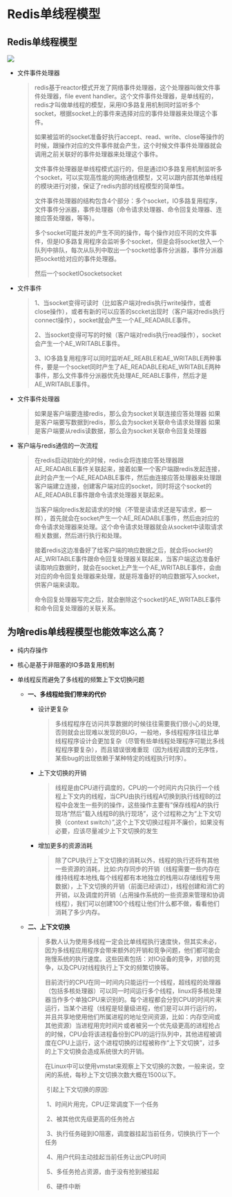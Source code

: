 # Redis单线程模型

## Redis单线程模型

 ![](/images/Redis单线程模型.png)

* 文件事件处理器

  > redis基于reactor模式开发了网络事件处理器，这个处理器叫做文件事件处理器，file event handler。这个文件事件处理器，是单线程的，redis才叫做单线程的模型，采用IO多路复用机制同时监听多个socket，根据socket上的事件来选择对应的事件处理器来处理这个事件。
  >
  >  
  >
  > 如果被监听的socket准备好执行accept、read、write、close等操作的时候，跟操作对应的文件事件就会产生，这个时候文件事件处理器就会调用之前关联好的事件处理器来处理这个事件。
  >
  >  
  >
  > 文件事件处理器是单线程模式运行的，但是通过IO多路复用机制监听多个socket，可以实现高性能的网络通信模型，又可以跟内部其他单线程的模块进行对接，保证了redis内部的线程模型的简单性。
  >
  >  
  >
  > 文件事件处理器的结构包含4个部分：多个socket，IO多路复用程序，文件事件分派器，事件处理器（命令请求处理器、命令回复处理器、连接应答处理器，等等）。
  >
  >  
  >
  > 多个socket可能并发的产生不同的操作，每个操作对应不同的文件事件，但是IO多路复用程序会监听多个socket，但是会将socket放入一个队列中排队，每次从队列中取出一个socket给事件分派器，事件分派器把socket给对应的事件处理器。
  >
  >  
  >
  > 然后一个socketIOsocketsocket

* 文件事件

  > 1、当socket变得可读时（比如客户端对redis执行write操作，或者close操作），或者有新的可以应答的sccket出现时（客户端对redis执行connect操作），socket就会产生一个AE_READABLE事件。
  >
  > 2、当socket变得可写的时候（客户端对redis执行read操作），socket会产生一个AE_WRITABLE事件。
  >
  > 3、IO多路复用程序可以同时监听AE_REABLE和AE_WRITABLE两种事件，要是一个socket同时产生了AE_READABLE和AE_WRITABLE两种事件，那么文件事件分派器优先处理AE_REABLE事件，然后才是AE_WRITABLE事件。
  
* 文件事件处理器

  > 如果是客户端要连接redis，那么会为socket关联连接应答处理器
  > 如果是客户端要写数据到redis，那么会为socket关联命令请求处理器
  > 如果是客户端要从redis读数据，那么会为socket关联命令回复处理器

* 客户端与redis通信的一次流程

  >在redis启动初始化的时候，redis会将连接应答处理器跟AE_READABLE事件关联起来，接着如果一个客户端跟redis发起连接，此时会产生一个AE_READABLE事件，然后由连接应答处理器来处理跟客户端建立连接，创建客户端对应的socket，同时将这个socket的AE_READABLE事件跟命令请求处理器关联起来。
  >
  > 
  >
  >当客户端向redis发起请求的时候（不管是读请求还是写请求，都一样），首先就会在socket产生一个AE_READABLE事件，然后由对应的命令请求处理器来处理。这个命令请求处理器就会从socket中读取请求相关数据，然后进行执行和处理。
  > 
  > 
  >
  >接着redis这边准备好了给客户端的响应数据之后，就会将socket的AE_WRITABLE事件跟命令回复处理器关联起来，当客户端这边准备好读取响应数据时，就会在socket上产生一个AE_WRITABLE事件，会由对应的命令回复处理器来处理，就是将准备好的响应数据写入socket，供客户端来读取。
  >
  > 
  >
  >命令回复处理器写完之后，就会删除这个socket的AE_WRITABLE事件和命令回复处理器的关联关系。



## 为啥redis单线程模型也能效率这么高？

* 纯内存操作

* 核心是基于非阻塞的IO多路复用机制

* 单线程反而避免了多线程的频繁上下文切换问题

  * **一、多线程给我们带来的代价** 

    * 设计更复杂

      > 多线程程序在访问共享数据的时候往往需要我们很小心的处理,否则就会出现难以发现的BUG，一般地，多线程程序往往比单线程程序设计会更加复杂（尽管有些单线程处理程序可能比多线程程序要复杂），而且错误很难重现（因为线程调度的无序性，某些bug的出现依赖于某种特定的线程执行时序）。 

    * 上下文切换的开销

      > 线程是由CPU进行调度的，CPU的一个时间片内只执行一个线程上下文内的线程，当CPU由执行线程A切换到执行线程B的过程中会发生一些列的操作，这些操作主要有”保存线程A的执行现场“然后”载入线程B的执行现场”，这个过程称之为“上下文切换（context switch）”,这个上下文切换过程并不廉价，如果没有必要，应该尽量减少上下文切换的发生

    * 增加更多的资源消耗

      >  除了CPU执行上下文切换的消耗以外，线程的执行还将有其他一些资源的消耗，比如:内存同步的开销（线程需要一些内存在维持线程本地栈,每个线程都有本地独立的栈用以存储线程专用数据），上下文切换的开销（前面已经讲过），线程创建和消亡的开销，以及调度的开销（占用操作系统的一些资源来管理和协调线程），我们可以创建100个线程让他们什么都不做，看看他们消耗了多少内存。

  * **二、上下文切换**

    > ​    多数人认为使用多线程一定会比单线程执行速度快，但其实未必，因为多线程应用程序会带来额外的开销和竞争问题，他们都可能会拖慢系统的执行速度。这些因素包括：对IO设备的竞争，对锁的竞争，以及CPU对线程执行上下文的频繁切换等。
    >
    > 目前流行的CPU在同一时间内只能运行一个线程，超线程的处理器（包括多核处理器）可以同一时间运行多个线程，linux将多核处理器当作多个单独CPU来识别的。每个进程都会分到CPU的时间片来运行，当某个进程（线程是轻量级进程，他们是可以并行运行的，并且共享地使用他们所属进程的地址空间资源，比如：内存空间或其他资源）当进程用完时间片或者被另一个优先级更高的进程抢占的时候，CPU会将该进程备份到CPU的运行队列中，其他进程被调度在CPU上运行，这个进程切换的过程被称作“上下文切换”，过多的上下文切换会造成系统很大的开销。
    >
    > ​    在Linux中可以使用vmstat来观察上下文切换的次数，一般来说，空闲的系统，每秒上下文切换次数大概在1500以下。
    >
    > ​    引起上下文切换的原因:
    >
    > ​     1、时间片用完，CPU正常调度下一个任务
    >
    > ​     2、被其他优先级更高的任务抢占
    >
    > ​     3、执行任务碰到IO阻塞，调度器挂起当前任务，切换执行下一个任务
    >
    > ​     4、用户代码主动挂起当前任务让出CPU时间
    >
    > ​     5、多任务抢占资源，由于没有抢到被挂起
    >
    > ​     6、硬件中断

